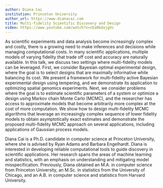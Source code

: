 ```yaml
---
author: Diana Cai
institution: Princeton University
author_url: https://www.dianacai.com
title: Multi-fidelity Scientific Discovery and Design
video: https://www.youtube.com/watch?v=cEa0kdxjgVc
---
```


As scientific experiments and data analysis become increasingly complex and costly, there is a growing need to make inferences and decisions while managing computational costs. In many scientific applications, multiple models of varying fidelity that trade off cost and accuracy are naturally available. In this talk, we discuss two settings where multi-fidelity models can be leveraged. First, we consider Bayesian optimal experimental design, where the goal is to select designs that are maximally informative while balancing its cost. We present a framework for multi-fidelity active Bayesian experimental design using tempering, and we demonstrate its application to optimizing spatial genomics experiments. Next, we consider problems where the goal is to estimate scientific parameters of a system or optimize a design using Markov chain Monte Carlo (MCMC), and the researcher has access to approximate models that become arbitrarily more complex at the cost of more computation. We show how to design multi-fidelity MCMC algorithms that leverage an increasingly complex sequence of lower fidelity models to obtain asymptotically exact estimates and demonstrate the proposed multi-fidelity MCMC approach on several applications, including applications of Gaussian process models.

Diana Cai is a Ph.D. candidate in computer science at Princeton University, where she is advised by Ryan Adams and Barbara Engelhardt. Diana is interested in developing reliable computational tools to guide discovery in scientific applications. Her research spans the areas of machine learning and statistics, with an emphasis on understanding and mitigating model misspecification. Previously, Diana obtained an M.A. in computer science from Princeton University, an M.Sc. in statistics from the University of Chicago, and an A.B. in computer science and statistics from Harvard University. 